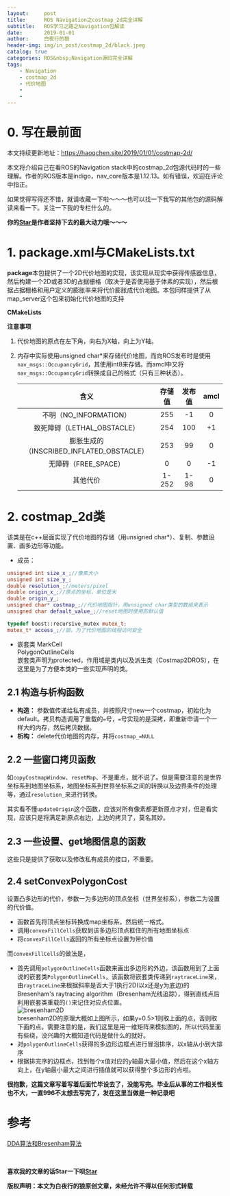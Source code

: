 ```yaml
---
layout:     post
title:      ROS Navigation之costmap_2d完全详解
subtitle:   ROS学习之路之Navigation包解读
date:       2019-01-01
author:     白夜行的狼
header-img: img/in_post/costmap_2d/black.jpeg
catalog: true
categories: ROS&nbsp;Navigation源码完全详解
tags: 
    - Navigation
    - costmap_2d
    - 代价地图
    - 
    - 
--- 
```


# <a id="0">0. 写在最前面<a/>
本文持续更新地址：<https://haoqchen.site/2019/01/01/costmap-2d/>

本文将介绍自己在看ROS的Navigation stack中的costmap\_2d包源代码时的一些理解。作者的ROS版本是indigo，nav\_core版本是1.12.13。如有错误，欢迎在评论中指正。

如果觉得写得还不错，就请收藏一下啦～～～也可以找一下我写的其他包的源码解读来看一下。关注一下我的专栏什么的。

**你的[Star](https://github.com/HaoQChen/HaoQChen.github.io)是作者坚持下去的最大动力哦～～～**

# <a id="1">1. package.xml与CMakeLists.txt<a/>
**package**本包提供了一个2D代价地图的实现，该实现从现实中获得传感器信息，然后构建一个2D或者3D的占据栅格（取决于是否使用基于体素的实现），然后根据占据栅格和用户定义的膨胀率来将代价膨胀成代价地图。本包同样提供了从map\_server这个包来初始化代价地图的支持

**CMakeLists**

**注意事项**
1. 代价地图的原点在左下角，向右为X轴，向上为Y轴。


2. 内存中实际使用unsigned char*来存储代价地图，而向ROS发布时是使用`nav_msgs::OccupancyGrid`，其使用int8来存储。而amcl中又将`nav_msgs::OccupancyGrid`转换成自己的格式（只有三种状态）。 
 
    |                   含义                    | 存储值 | 发布值 | amcl  |
    | :---------------------------------------: | :----: | :----: | :---: |
    |          不明（NO_INFORMATION）           |  255   |   -1   |   0   |
    |        致死障碍（LETHAL_OBSTACLE）        |  254   |  100   |  +1   |
    | 膨胀生成的（INSCRIBED_INFLATED_OBSTACLE） |  253   |   99   |   0   |
    |           无障碍（FREE_SPACE）            |   0    |   0    |  -1   |
    |                 其他代价                  | 1-252  |  1-98  |   0   |





# <a id="2">2. costmap_2d类<a/>
该类是在c++层面实现了代价地图的存储（用unsigned char*）、复制、参数设置、画多边形等功能。

* 成员：
```cpp
unsigned int size_x_;//像素大小
unsigned int size_y_;
double resolution_;//meters/pixel
double origin_x_;//原点的坐标，单位是米
double origin_y_;
unsigned char* costmap_;//代价地图指针，用unsigned char类型的数组来表示
unsigned char default_value_;//reset地图时使用的默认值

typedef boost::recursive_mutex mutex_t;
mutex_t* access_;//锁，为了代价地图的线程访问安全
```
* 嵌套类
MarkCell  
PolygonOutlineCells  
嵌套类声明为protected，作用域是类内以及派生类（Costmap2DROS），在这里是为了方便本类的一些实现声明的类。

## 2.1 构造与析构函数
* **构造：** 参数值传递给私有成员，并按照尺寸new一个costmap，初始化为default。拷贝构造调用了重载的`=`号，`=`号实现的是深拷，即重新申请一个一样大的内存，然后拷贝数据。
*  **析构：** delete代价地图的内存，并将`costmap_=NULL`

## 2.2 一些窗口拷贝函数
如`copyCostmapWindow`、`resetMap`、不是重点，就不说了。但是需要注意的是世界坐标系到地图坐标系，地图坐标系到世界坐标系之间的转换以及边界条件的处理等，通过`resolution_`来进行转换。

其实看不懂`updateOrigin`这个函数，应该对所有像素都更新原点才对，但是看实现，应该只是将满足新原点右边，上边的拷贝了，莫名其妙。

## 2.3 一些设置、get地图信息的函数  
这些只是提供了获取以及修改私有成员的接口，不重要。

## 2.4 setConvexPolygonCost  
设置凸多边形的代价，参数一为多边形的顶点坐标（世界坐标系），参数二为设置的代价值。  
* 函数首先将顶点坐标转换成map坐标系，然后统一格式。
* 调用`convexFillCells`获取到该多边形顶点框住的所有地图坐标点
* 将`convexFillCells`返回的所有坐标点设置为带价值

而`convexFillCells`的做法是，  
* 首先调用`polygonOutlineCells`函数来画出多边形的外边，该函数用到了上面说的嵌套类`PolygonOutlineCells`，该函数将嵌套类传递到`raytraceLine`来，由`raytraceLine`来根据斜率是否大于1执行2D(以x还是y为底边)的Bresenham's raytracing algorithm（Bresenham光线追踪），得到直线点后利用嵌套类重载的`()`来记住对应点位置。  
![bresenham2D](/img/in_post/costmap_2d/bresenham2D.JPG)  
bresenham2D的原理大概如上图所示，如果y+0.5>1则取上面的点，否则取下面的点。需要注意的是，我们这里是用一维矩阵来模拟图的，所以代码里面有些绕，没兴趣的大概知道代码是做什么的就好。
* 对`polygonOutlineCells`获得的多边形边框点进行冒泡排序，以x轴从小到大排序
* 根据排完序的边框点，找到每个x值对应的y轴最大最小值，然后在这个x轴方向上，在y轴最小最大之间进行插值就可以获得整个多边形的点啦。


**很抱歉，这篇文章写着写着后面忙毕设去了，没能写完。毕业后从事的工作相关性也不大，一直996不太想去写完了，发在这里当做是一种记录吧**


# 参考
[DDA算法和Bresenham算法](https://blog.csdn.net/u010429424/article/details/77834046)  


<br>

**喜欢我的文章的话Star一下呗[Star](https://github.com/HaoQChen/HaoQChen.github.io)**

**版权声明：本文为白夜行的狼原创文章，未经允许不得以任何形式转载**
